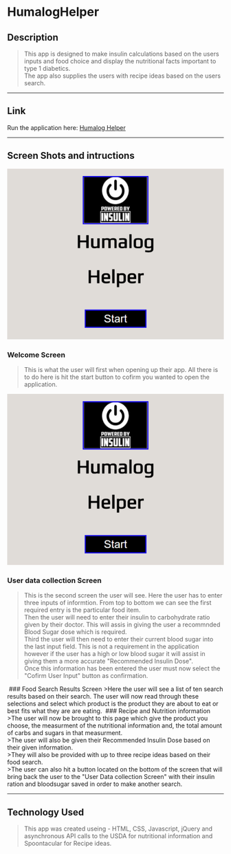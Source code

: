 # HumalogHelper

##  Description
>This app is designed to make insulin calculations based on the users inputs and food choice and display the nutritional facts important to type 1 diabetics.<br>
>The app also supplies the users with recipe ideas based on the users search.<br>
<hr>

## Link
<p>Run the application here: <a href="https://felixmaldonado.github.io/HumalogHelper/" title=""AppLink>Humalog Helper</a></p>
<hr>

## Screen Shots and intructions

![Alt Welcome](/imgs/Welcome.PNG)

### Welcome Screen
>This is what the user will first when opening up their app.  All there is to do here is hit the start button to cofirm you wanted to open the application.

![Alt Welcome](/imgs/Welcome.PNG)

### User data collection Screen
>This is the second screen the user will see.  Here the user has to enter three inputs of informtion.  From top to bottom we can see the
first required entry is the particular food item.<br>
>Then the user will need to enter their insulin to carbohydrate ratio given by their doctor.  This will assis in giving the user a 
recommnded Blood Sugar dose which is required.<br>
>Third the user will then need to enter their current blood sugar into the last input field.  This is not a requirement in the application
however if the user has a high or low blood sugar it will assist in giving them a more accurate "Recommended Insulin Dose".<br>
>Once this information has been entered the user must now select the "Cofirm User Input" button as confirmation. 

<image src="">
### Food Search Results Screen
>Here the user will see a list of ten search results based on their search.  The user will now read through these selections and select
which product is the product they are about to eat or best fits what they are are eating.

<img src="">
### Recipe and Nutrition information
>The user will now be brought to this page which give the product you choose, the measurment of the nutritional information and, the total
amount of carbs and sugars in that measurment.<br>
>The user will also be given their Recommended Insulin Dose based on their given information.<br>
>They will also be provided with up to three recipe ideas based on their food search.<br>
>The user can also hit a button located on the bottom of the screen that will bring back the user to the "User Data collection Screen"
with their insulin ration and bloodsugar saved in order to make another search.
<hr>

## Technology Used
>This app was created useing - HTML, CSS, Javascript, jQuery and asynchronous API calls to the USDA for nutritional information
and Spoontacular for Recipe ideas.

